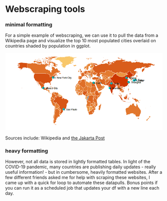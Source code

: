 # Webscraping tools

### minimal formatting
For a simple example of webscraping, we can use it to pull the data from a Wikipedia page and visualize the top 10 most populated cities overlaid on countries shaded by population in ggplot.

![alt text](https://github.com/jordanjasuta/Top10Cities/blob/master/Citiesplot.png "Final plot")

Sources include: Wikipedia and [the Jakarta Post](http://www.thejakartapost.com/life/2017/11/03/here-are-10-of-the-most-populated-cities-in-the-world.html)


### heavy formatting
However, not all data is stored in lightly formatted tables. In light of the COVID-19 pandemic, many countries are publishing daily updates - really useful information! - but in cumbersome, heavily formatted websites. After a few different friends asked me for help with scraping these websites, I came up with a quick for loop to automate these datapulls. Bonus points if you can run it as a scheduled job that updates your df with a new line each day. 





